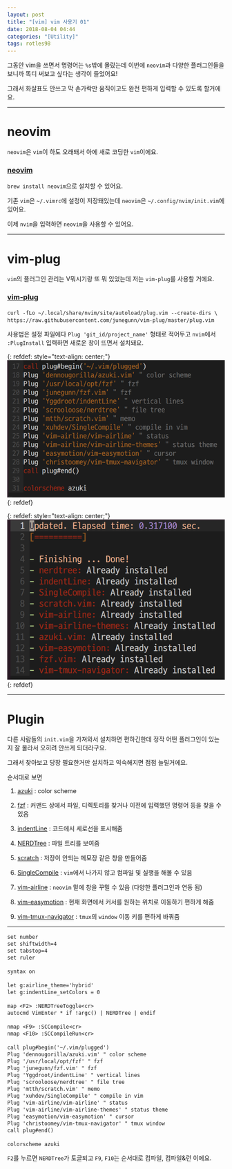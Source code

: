 ```yaml
---
layout: post
title: "[vim] vim 사용기 01"
date: 2018-08-04 04:44
categories: "[Utility]"
tags: rotles98
---
```


그동안 vim을 쓰면서 명령어는 `%s`밖에 몰랐는데 이번에 `neovim`과 다양한 플러그인들을 보니까 똑디 써보고 싶다는 생각이 들었어요!

그래서 화살표도 안쓰고 막 손가락만 움직이고도 완전 편하게 입력할 수 있도록 할거에요.

- - -
# neovim

`neovim`은 `vim`이 하도 오래돼서 아에 새로 코딩한 `vim`이에요.

### [neovim](https://github.com/neovim/neovim)

`brew install neovim`으로 설치할 수 있어요.

기존 `vim`은 `~/.vimrc`에 설정이 저장돼있는데 `neovim`은 `~/.config/nvim/init.vim`에 있어요.

이제 `nvim`을 입력하면 `neovim`을 사용할 수 있어요.

- - -
# vim-plug

`vim`의 플러그인 관리는 V뭐시기랑 또 뭐 있었는데 저는 `vim-plug`를 사용할 거에요.

### [vim-plug](https://github.com/junegunn/vim-plug)

`curl -fLo ~/.local/share/nvim/site/autoload/plug.vim --create-dirs \
    https://raw.githubusercontent.com/junegunn/vim-plug/master/plug.vim`

사용법은 설정 파일에다 `Plug 'git_id/project_name'` 형태로 적어두고 `nvim`에서 `:PlugInstall` 입력하면 새로운 창이 뜨면서 설치돼요.

{: refdef: style="text-align: center;"}
![Plug](/img/Utility/01/01.png)
{: refdef}

{: refdef: style="text-align: center;"}
![PlugInstall](/img/Utility/01/02.png)
{: refdef}


- - -
# Plugin

다른 사람들의 `init.vim`을 가져와서 설치하면 편하긴한데 정작 어떤 플러그인이 있는지 잘 몰라서 오히려 안쓰게 되더라구요.

그래서 찾아보고 당장 필요한거만 설치하고 익숙해지면 점점 늘릴거에요.

순서대로 보면

1. [azuki](https://github.com/dennougorilla/azuki.vim) : color scheme

2. [fzf](https://github.com/junegunn/fzf.vim) : 커맨드 상에서 파일, 디렉토리를 찾거나 이전에 입력했던 명령어 등을 찾을 수 있음

3. [indentLine](https://github.com/Yggdroot/indentLine) : 코드에서 세로선을 표시해줌

4. [NERDTree](https://github.com/scrooloose/nerdtree) : 파일 트리를 보여줌

5. [scratch](https://github.com/mtth/scratch.vim) : 저장이 안되는 메모장 같은 창을 만들어줌

6. [SingleCompile](https://github.com/xuhdev/SingleCompile) : `vim`에서 나가지 않고 컴파일 및 실행을 해볼 수 있음

7. [vim-airline](https://github.com/vim-airline/vim-airline) : `neovim` 밑에 창을 꾸밀 수 있음 (다양한 플러그인과 연동 됨)

8. [vim-easymotion](https://github.com/easymotion/vim-easymotion) : 현재 화면에서 커서를 원하는 위치로 이동하기 편하게 해줌

9. [vim-tmux-navigator](https://github.com/christoomey/vim-tmux-navigator) : `tmux`의 `window` 이동 키를 편하게 바꿔줌

- - -
```
set number
set shiftwidth=4
set tabstop=4
set ruler

syntax on

let g:airline_theme='hybrid'
let g:indentLine_setColors = 0

map <F2> :NERDTreeToggle<cr>
autocmd VimEnter * if !argc() | NERDTree | endif

nmap <F9> :SCCompile<cr>
nmap <F10> :SCCompileRun<cr>

call plug#begin('~/.vim/plugged')
Plug 'dennougorilla/azuki.vim' " color scheme
Plug '/usr/local/opt/fzf' " fzf
Plug 'junegunn/fzf.vim' " fzf
Plug 'Yggdroot/indentLine' " vertical lines
Plug 'scrooloose/nerdtree' " file tree
Plug 'mtth/scratch.vim' " memo
Plug 'xuhdev/SingleCompile' " compile in vim
Plug 'vim-airline/vim-airline' " status
Plug 'vim-airline/vim-airline-themes' " status theme
Plug 'easymotion/vim-easymotion' " cursor
Plug 'christoomey/vim-tmux-navigator' " tmux window
call plug#end()

colorscheme azuki
```

`F2`를 누르면 `NERDTree`가 토글되고 `F9`, `F10`는 순서대로 컴파일, 컴파일&런 이에요.


